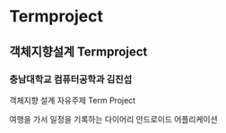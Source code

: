 # Termproject
## 객체지향설계 Termproject

### 충남대학교 컴퓨터공학과 김진섭
객체지향 설계 자유주제 Term Project

여행을 가서 일정을 기록하는 다이어리 안드로이드 어플리케이션
